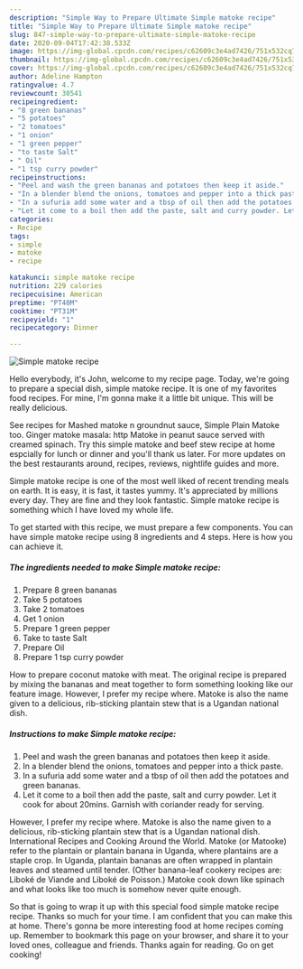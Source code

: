 ```yaml
---
description: "Simple Way to Prepare Ultimate Simple matoke recipe"
title: "Simple Way to Prepare Ultimate Simple matoke recipe"
slug: 847-simple-way-to-prepare-ultimate-simple-matoke-recipe
date: 2020-09-04T17:42:38.533Z
image: https://img-global.cpcdn.com/recipes/c62609c3e4ad7426/751x532cq70/simple-matoke-recipe-recipe-main-photo.jpg
thumbnail: https://img-global.cpcdn.com/recipes/c62609c3e4ad7426/751x532cq70/simple-matoke-recipe-recipe-main-photo.jpg
cover: https://img-global.cpcdn.com/recipes/c62609c3e4ad7426/751x532cq70/simple-matoke-recipe-recipe-main-photo.jpg
author: Adeline Hampton
ratingvalue: 4.7
reviewcount: 30541
recipeingredient:
- "8 green bananas"
- "5 potatoes"
- "2 tomatoes"
- "1 onion"
- "1 green pepper"
- "to taste Salt"
- " Oil"
- "1 tsp curry powder"
recipeinstructions:
- "Peel and wash the green bananas and potatoes then keep it aside."
- "In a blender blend the onions, tomatoes and pepper into a thick paste."
- "In a sufuria add some water and a tbsp of oil then add the potatoes and green bananas."
- "Let it come to a boil then add the paste, salt and curry powder. Let it cook for about 20mins. Garnish with coriander ready for serving."
categories:
- Recipe
tags:
- simple
- matoke
- recipe

katakunci: simple matoke recipe 
nutrition: 229 calories
recipecuisine: American
preptime: "PT40M"
cooktime: "PT31M"
recipeyield: "1"
recipecategory: Dinner

---
```



![Simple matoke recipe](https://img-global.cpcdn.com/recipes/c62609c3e4ad7426/751x532cq70/simple-matoke-recipe-recipe-main-photo.jpg)

Hello everybody, it's John, welcome to my recipe page. Today, we're going to prepare a special dish, simple matoke recipe. It is one of my favorites food recipes. For mine, I'm gonna make it a little bit unique. This will be really delicious.

See recipes for Mashed matoke n groundnut sauce, Simple Plain Matoke too. Ginger matoke masala: http Matoke in peanut sauce served with creamed spinach. Try this simple matoke and beef stew recipe at home espcially for lunch or dinner and you&#39;ll thank us later. For more updates on the best restaurants around, recipes, reviews, nightlife guides and more.

Simple matoke recipe is one of the most well liked of recent trending meals on earth. It is easy, it is fast, it tastes yummy. It's appreciated by millions every day. They are fine and they look fantastic. Simple matoke recipe is something which I have loved my whole life.


To get started with this recipe, we must prepare a few components. You can have simple matoke recipe using 8 ingredients and 4 steps. Here is how you can achieve it.

<!--inarticleads1-->

##### The ingredients needed to make Simple matoke recipe:

1. Prepare 8 green bananas
1. Take 5 potatoes
1. Take 2 tomatoes
1. Get 1 onion
1. Prepare 1 green pepper
1. Take to taste Salt
1. Prepare  Oil
1. Prepare 1 tsp curry powder


How to prepare coconut matoke with meat. The original recipe is prepared by mixing the bananas and meat together to form something looking like our feature image. However, I prefer my recipe where. Matoke is also the name given to a delicious, rib-sticking plantain stew that is a Ugandan national dish. 

<!--inarticleads2-->

##### Instructions to make Simple matoke recipe:

1. Peel and wash the green bananas and potatoes then keep it aside.
1. In a blender blend the onions, tomatoes and pepper into a thick paste.
1. In a sufuria add some water and a tbsp of oil then add the potatoes and green bananas.
1. Let it come to a boil then add the paste, salt and curry powder. Let it cook for about 20mins. Garnish with coriander ready for serving.


However, I prefer my recipe where. Matoke is also the name given to a delicious, rib-sticking plantain stew that is a Ugandan national dish. International Recipes and Cooking Around the World. Matoke (or Matooke) refer to the plantain or plantain banana in Uganda, where plantains are a staple crop. In Uganda, plantain bananas are often wrapped in plantain leaves and steamed until tender. (Other banana-leaf cookery recipes are: Liboké de Viande and Liboké de Poisson.) Matoke cook down like spinach and what looks like too much is somehow never quite enough. 

So that is going to wrap it up with this special food simple matoke recipe recipe. Thanks so much for your time. I am confident that you can make this at home. There's gonna be more interesting food at home recipes coming up. Remember to bookmark this page on your browser, and share it to your loved ones, colleague and friends. Thanks again for reading. Go on get cooking!
